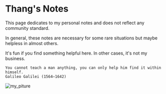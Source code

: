 # Thang's Notes

This page dedicates to my personal notes and does not reflect any community standard. 

In general, these notes are necessary for some rare situations but maybe helpless in almost others. 

It's fun if you find something helpful here. In other cases, it's not my business.
```
You cannot teach a man anything, you can only help him find it within himself. 
Galileo Galilei (1564–1642)
```

![my_piture](./doc1_Thang_Tools/my_picture.jpg=250x)